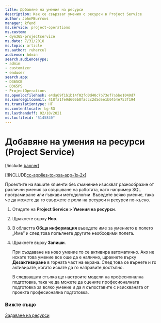 ```yaml
---
title: Добавяне на умения на ресурси
description: Как се свързват умения с ресурси в Project Service
author: JohnPBurrows
manager: kfend
ms.service: project-operations
ms.custom:
- dyn365-projectservice
ms.date: 7/31/2018
ms.topic: article
ms.author: ruhercul
audience: Admin
search.audienceType:
- admin
- customizer
- enduser
search.app:
- D365CE
- D365PS
- ProjectOperations
ms.openlocfilehash: e4da69f1b1b14f02fd0d40c7b73ef7abbe1049d7
ms.sourcegitcommit: 418fa1fe9d605b8faccc2d5dee1b04b4e753f194
ms.translationtype: HT
ms.contentlocale: bg-BG
ms.lasthandoff: 02/10/2021
ms.locfileid: "5145840"
---
```

# <a name="add-resource-skills-project-service"></a>Добавяне на умения на ресурси (Project Service)

[!include [banner](../includes/psa-now-project-operations.md)]

[!INCLUDE[cc-applies-to-psa-app-1x-2x](../includes/cc-applies-to-psa-app-1x-2x.md)]

Проектите на вашите клиенти без съмнение изискват разнообразие от различни умения за свършване на работата, като например SQL програмиране или гъвкави методологии. Въведете всяко умение, така че да можете да го свържете с роли на ресурси и ресурси по-късно.  
  
1. Отидете на **Project Service > Умения на ресурси**.  
  
2. Щракнете върху **Нов**.  
  
3. В областта **Обща информация** въведете име за умението в полето „Име“ и след това попълнете другите необходими полета.  
  
4. Щракнете върху **Запиши**.  
  
   При създаване на ново умение то се активира автоматично. Ако не искате това умение все още да е налично, щракнете върху **Дезактивиране** в горната част на екрана. След това се върнете и го активирате, когато искате да го направите достъпно.  
  
   В следващата стъпка ще настроите модели на професионална подготовка, така че да можете да оцените професионалната подготовка за всяко умение и да я съпоставите с изискваната от проекта професионална подготовка.  
  
### <a name="see-also"></a>Вижте също  
 [Задаване на ресурси](../psa/set-up-resources.md)
